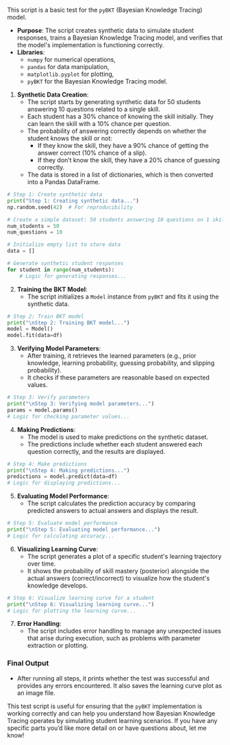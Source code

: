 This script is a basic test for the `pyBKT` (Bayesian Knowledge Tracing) model. 

* **Purpose**: The script creates synthetic data to simulate student responses, trains a Bayesian Knowledge Tracing model, and verifies that the model's implementation is functioning correctly.  
* **Libraries**:  
  * `numpy` for numerical operations,  
  * `pandas` for data manipulation,  
  * `matplotlib.pyplot` for plotting,  
  * `pyBKT` for the Bayesian Knowledge Tracing model.  
      
1. **Synthetic Data Creation**:  
   * The script starts by generating synthetic data for 50 students answering 10 questions related to a single skill.  
   * Each student has a 30% chance of knowing the skill initially. They can learn the skill with a 10% chance per question.
   * The probability of answering correctly depends on whether the student knows the skill or not:  
     * If they know the skill, they have a 90% chance of getting the answer correct (10% chance of a slip).  
     * If they don’t know the skill, they have a 20% chance of guessing correctly.  
   * The data is stored in a list of dictionaries, which is then converted into a Pandas DataFrame.
```python
# Step 1: Create synthetic data
print("Step 1: Creating synthetic data...")
np.random.seed(42)  # For reproducibility

# Create a simple dataset: 50 students answering 10 questions on 1 skill
num_students = 50
num_questions = 10

# Initialize empty list to store data
data = []

# Generate synthetic student responses
for student in range(num_students):
    # Logic for generating responses...

``` 
2. **Training the BKT Model**:  
   * The script initializes a `Model` instance from `pyBKT` and fits it using the synthetic data.
```python
# Step 2: Train BKT model
print("\nStep 2: Training BKT model...")
model = Model()
model.fit(data=df)
``` 
3. **Verifying Model Parameters**:  
   * After training, it retrieves the learned parameters (e.g., prior knowledge, learning probability, guessing probability, and slipping probability).  
   * It checks if these parameters are reasonable based on expected values.
```python
# Step 3: Verify parameters
print("\nStep 3: Verifying model parameters...")
params = model.params()
# Logic for checking parameter values...
``` 
4. **Making Predictions**:  
   * The model is used to make predictions on the synthetic dataset.  
   * The predictions include whether each student answered each question correctly, and the results are displayed.
```python
# Step 4: Make predictions
print("\nStep 4: Making predictions...")
predictions = model.predict(data=df)
# Logic for displaying predictions...
```  
5. **Evaluating Model Performance**:  
   * The script calculates the prediction accuracy by comparing predicted answers to actual answers and displays the result.
```python
# Step 5: Evaluate model performance
print("\nStep 5: Evaluating model performance...")
# Logic for calculating accuracy...
```  
6. **Visualizing Learning Curve**:  
   * The script generates a plot of a specific student's learning trajectory over time.  
   * It shows the probability of skill mastery (posterior) alongside the actual answers (correct/incorrect) to visualize how the student's knowledge develops.
```python
# Step 6: Visualize learning curve for a student
print("\nStep 6: Visualizing learning curve...")
# Logic for plotting the learning curve...
```  
7. **Error Handling**:  
   * The script includes error handling to manage any unexpected issues that arise during execution, such as problems with parameter extraction or plotting.

### **Final Output**

* After running all steps, it prints whether the test was successful and provides any errors encountered. It also saves the learning curve plot as an image file.

This test script is useful for ensuring that the `pyBKT` implementation is working correctly and can help you understand how Bayesian Knowledge Tracing operates by simulating student learning scenarios. If you have any specific parts you’d like more detail on or have questions about, let me know\!

